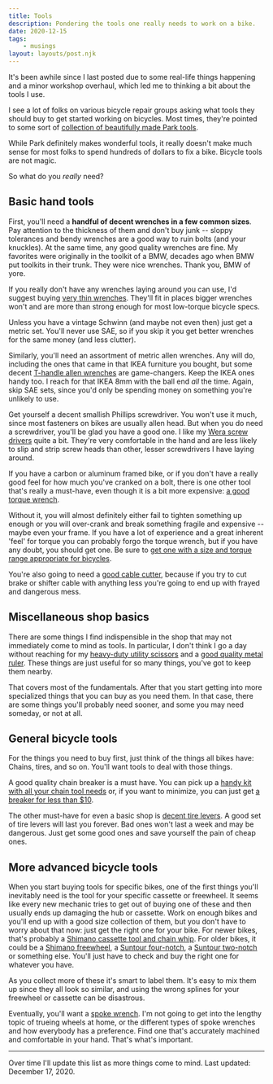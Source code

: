 ```yaml
---
title: Tools
description: Pondering the tools one really needs to work on a bike.
date: 2020-12-15
tags: 
    - musings
layout: layouts/post.njk
---
```


It's been awhile since I last posted due to some real-life things happening and a minor workshop overhaul, which led me to thinking a bit about the tools I use. 

I see a lot of folks on various bicycle repair groups asking what tools they should buy to get started working on bicycles. Most times, they're pointed to some sort of [collection of beautifully made Park tools](https://amzn.to/2T5xJKl).

While Park definitely makes wonderful tools, it really doesn't make much sense for most folks to spend hundreds of dollars to fix a bike. Bicycle tools are not magic.

So what do you *really* need?

## Basic hand tools 

First, you'll need a **handful of decent wrenches in a few common sizes**. Pay attention to the thickness of them and don't buy junk -- sloppy tolerances and bendy wrenches are a good way to ruin bolts (and your knuckles). At the same time, any good quality wrenches are fine. My favorites were originally in the toolkit of a BMW, decades ago when BMW put toolkits in their trunk. They were nice wrenches. Thank you, BMW of yore.

If you really don't have any wrenches laying around you can use, I'd suggest buying [very thin wrenches](https://amzn.to/3j4r6Ta). They'll fit in places bigger wrenches won't and are more than strong enough for most low-torque bicycle specs.

Unless you have a vintage Schwinn (and maybe not even then) just get a metric set. You'll never use SAE, so if you skip it you get better wrenches for the same money (and less clutter).

Similarly, you'll need an assortment of metric allen wrenches. Any will do, including the ones that came in that IKEA furniture you bought, but some decent [T-handle allen wrenches](https://amzn.to/3jal8jJ) are game-changers. Keep the IKEA ones handy too. I reach for that IKEA 8mm with the ball end *all* the time. Again, skip SAE sets, since you'd only be spending money on something you're unlikely to use.

Get yourself a decent smallish Phillips screwdriver. You won't use it much, since most fasteners on bikes are usually allen head. But when you do need a screwdriver, you'll be glad you have a good one. I like my [Wera screw drivers](https://amzn.to/2KAgEqQ) quite a bit. They're very comfortable in the hand and are less likely to slip and strip screw heads than other, lesser screwdrivers I have laying around.

If you have a carbon or aluminum framed bike, or if you don't have a really good feel for how much you've cranked on a bolt, there is one other tool that's really a must-have, even though it is a bit more expensive: [a good torque wrench](https://amzn.to/37tt3WG). 

Without it, you will almost definitely either fail to tighten something up enough or you will over-crank and break something fragile and expensive -- maybe even your frame. If you have a lot of experience and a great inherent 'feel' for torque you can probably forgo the torque wrench, but if you have any doubt, you should get one. Be sure to [get one with a size and torque range appropriate for bicycles](https://amzn.to/37tt3WG).

You're also going to need a [good cable cutter](https://amzn.to/2WltVXb), because if you try to cut brake or shifter cable with anything less you're going to end up with frayed and dangerous mess.

## Miscellaneous shop basics
There are some things I find indispensible in the shop that may not immediately come to mind as tools. In particular, I don't think I go a day without reaching for my [heavy-duty utility scissors](https://amzn.to/38cj9YK) and a [good quality metal ruler](https://amzn.to/3gXixdn). These things are just useful for so many things, you've got to keep them nearby.

That covers most of the fundamentals. After that you start getting into more specialized things that you can buy as you need them. In that case, there are some things you'll probably need sooner, and some you may need someday, or not at all.

## General bicycle tools
For the things you need to buy first, just think of the things all bikes have: Chains, tires, and so on. You'll want tools to deal with those things.

A good quality chain breaker is a must have. You can pick up a [handy kit with all your chain tool needs](https://amzn.to/37sdVJk) or, if you want to minimize, you can just get [a breaker for less than $10](https://amzn.to/3afUjd6).

The other must-have for even a basic shop is [decent tire levers](https://amzn.to/38j3qr0). A good set of tire levers will last you forever. Bad ones won't last a week and may be dangerous. Just get some good ones and save yourself the pain of cheap ones.

## More advanced bicycle tools
When you start buying tools for specific bikes, one of the first things you'll inevitably need is the tool for your specific cassette or freewheel. It seems like every new mechanic tries to get out of buying one of these and then usually ends up damaging the hub or cassette. Work on enough bikes and you'll end up with a good size collection of them, but you don't have to worry about that now: just get the right one for your bike. For newer bikes, that's probably a [Shimano cassette tool and chain whip](https://amzn.to/3altwME). For older bikes, it could be a [Shimano freewheel](https://amzn.to/3rg6cWC), a [Suntour four-notch](https://amzn.to/37puNAj), a [Suntour two-notch](https://amzn.to/38j7Z4C) or something else. You'll just have to check and buy the right one for whatever you have. 

As you collect more of these it's smart to label them. It's easy to mix them up since they all look so similar, and using the wrong splines for your freewheel or cassette can be disastrous.

Eventually, you'll want a [spoke wrench](https://amzn.to/3r588kC). I'm not going to get into the lengthy topic of trueing wheels at home, or the different types of spoke wrenches and how everybody has a preference. Find one that's accurately machined and comfortable in your hand. That's what's important.

----------------------------

Over time I'll update this list as more things come to mind.
Last updated: December 17, 2020.








